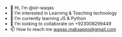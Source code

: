 - 👋 Hi, I’m @sir-waqas
- 👀 I’m interested in Learning & Teaching technology
- 🌱 I’m currently learning JS & Python
- 💞️ I’m looking to collaborate on +923008299449
- 📫 How to reach me waqas.mabsapps@gmail.com

<!---
sir-waqas/sir-waqas is a ✨ special ✨ repository because its `README.md` (this file) appears on your GitHub profile.
You can click the Preview link to take a look at your changes.
--->
